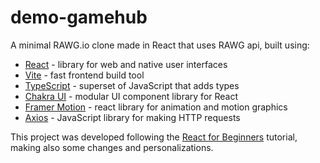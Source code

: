 # demo-gamehub

A minimal RAWG.io clone made in React that uses RAWG api, built using:

- [React](https://reactjs.org/) - library for web and native user interfaces
- [Vite](https://vitejs.dev/) - fast frontend build tool
- [TypeScript](https://www.typescriptlang.org/) - superset of JavaScript that adds types
- [Chakra UI](https://chakra-ui.com/) - modular UI component library for React
- [Framer Motion](https://www.framer.com/motion/) - react library for animation and motion graphics
- [Axios](https://www.npmjs.com/package/axios) - JavaScript library for making HTTP requests

This project was developed following the [React for Beginners](https://codewithmosh.com/p/ultimate-react-part1) tutorial, making also some changes and personalizations.

